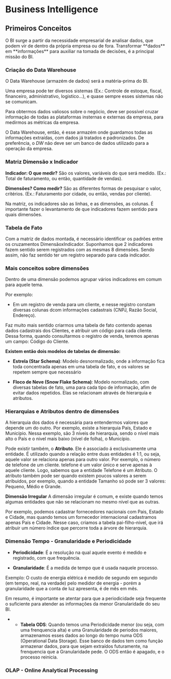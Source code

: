 <h1> Business Intelligence </h1>

<h2>Primeiros Conceitos</h2>
O BI surge a partir da necessidade empresarial de analisar dados, que podem vir de dentro da própria empresa ou de fora. Transformar **dados** em **informações** para auxiliar na tomada de decisões, é a principal missão do BI.

<h3>Criação do Data Warehouse</h3>
O Data Warehouse (armazém de dados) será a matéria-prima do BI.

Uma empresa pode ter diversos sistemas (Ex.: Controle de estoque, fiscal, financeiro, administrativo, logistico...), e quase sempre esses sistemas não se comunicam. 

Para obtermos dados valiosos sobre o negócio, deve ser possível cruzar informação de todas as plataformas insternas e externas da empresa, para medirmos as métricas da empresa.

O Data Warehouse, então, é esse armazém onde guardamos todas as informações extraídas, com dados já tratados e padronizados. De preferẽncia, o *DW* não deve ser um banco de dados utilizado para a operação da empresa.

<h3>Matriz Dimensão x Indicador</h3>

**Indicador: O que medir?**
São os valores, variáveis do que será medido.
(Ex.: Total de faturamento, ou então, quantidade de vendas).

**Dimensões? Como medir?**
São as diferentes formas de pesquisar o valor, critérios.
(Ex.: Faturamento por cidade, ou então, vendas por cliente).

Na matriz, os indicadores são as linhas, e as dimensões, as colunas. É importante fazer o levantamento de que indicadores fazem sentido para quais dimensões.


<h3>Tabela de Fato</h3>
Com a matriz de dados montada, é necessário identificar os padrões entre os cruzamentos DimensãoxIndicador.
Suponhamos que 2 indicadores fazem sentido serem registrados com as mesmas 8 dimensões. Sendo assim, não faz sentido ter um registro separado para cada indicador.

<h3>Mais conceitos sobre dimensões</h3>
Dentro de uma dimensão podemos agrupar vários indicadores em comum para aquele tema.

Por exemplo:
* Em um registro de venda para um cliente, e nesse registro constam diversas colunas dcom informações cadastrais (CNPJ, Razão Social, Endereço).

Faz muito mais sentido criarmos uma tabela de fato contendo apenas dados cadastrais dos Clientes, e atribuir um código para cada cliente.
Dessa forma, quando consultarmos o registro de venda, teremos apenas um campo: Código do Cliente.


**Existem então dois modelos de tabelas de dimensão:**

* **Estrela (Star Schema)**: Modelo desnormalizado, onde a informação fica toda concentrada apenas em uma tabela de fato, e os valores se repetem sempre que necessário

* **Floco de Neve (Snow Flake Schema)**: Modelo normalizado, com diversas tabelas de fato, uma para cada tipo de informação, afim de evitar dados repetidos. Elas se relacionam através de hierarquia e atributos.

<h3>Hierarquias e Atributos dentro de dimensões</h3>

A hierarquia dos dados é necessária para entendermos valores que depende um do outro. Por exemplo, existe a hierarquia País, Estado e Município. Nessa exemplo, são 3 níveis de hierarquia, sendo o nível mais alto o País e o nivel mais baixo (nível de folha), o Município.

Pode existir também, o **Atributo**. Ele é associado á exclusivamente uma entidade. É utilizado quando a relação entre duas entidades é 1:1, ou seja, aquele valor se relaciona apenas para outro valor. Por exemplo, o número de telefone de um cliente. telefone é um valor único e serve apenas à aquele cliente. Logo, sabemos que a entidade Telefone é um Atributo.
O atributo também pode ser quando existem poucos valores a serem atribuidos, por exemplo, quando a entidade Tamanho só pode ser 3 valores: Pequeno, Médio e Grande.

**Dimensão Irregular**
A dimensão irregular é comum, e existe quando temos algumas entidades que não se relacionam no mesmo nível que as outras.

Por exemplo, podemos cadastrar fornecedores nacionais com Pais, Estado e Cidade, mas quando temos um fornecedor internacional cadastramos apenas País e Cidade.
Nesse caso, criamos a tabela pai-filho-nivel, que irá atribuir um número índice que percorre toda a árvore de hierarquia.

<h3>Dimensão Tempo - Granularidade e Periodicidade</h3>

* **Periodicidade**: É a resolução na qual aquele evento é medido e registrado, com que frequência.

* **Granularidade**: É a medida de tempo que é usada naquele processo.

Exemplo: O custo de energia elétrica é medido de segundo em segundo (em tempo, real, na verdade) pelo medidor de energia - porém a granularidade que a conta de luz apresenta, é de mês em mês.

Em resumo, é importante se atentar para que a periodicidade seja frequente o suficiente para atender as informações da menor Granularidade do seu BI.
* * **Tabela ODS**: Quando temos uma Periodicidade menor (ou seja, com uma frenquencia alta) e uma Granularidade de periodos maiores, armazenamos esses dados ao longo do tempo numa ODS (Operational Data Storage). Esse banco de dados tem como função armazenar dados, para que sejam extraídos futuramente, na frenquencia que a Granularidade pede. O ODS então é apagado, e o processo reinicia.

<h3>OLAP - Online Analytical Processing</h3>
